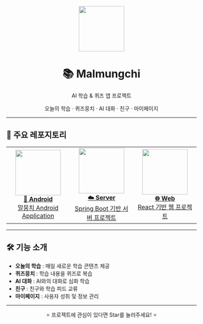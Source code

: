 <p align="center">
  <img src="https://github.com/Malmungchi-2025/.github/blob/main/profile/malmungchi_logo_512.png" width="120" />
</p>

<h1 align="center">📚 Malmungchi</h1>
<p align="center">AI 학습 & 퀴즈 앱 프로젝트</p>
<p align="center">오늘의 학습 · 퀴즈뭉치 · AI 대화 · 친구 · 마이페이지</p>

---

## 🚀 주요 레포지토리

<table>
<tr>
<td align="center" width="33%">
<a href="https://github.com/Malmungchi-2025/malmungchi-android">
<img src="https://img.shields.io/badge/Android-3DDC84?style=for-the-badge&logo=android&logoColor=white" width="120"><br/>
<b>📱 Android</b><br/>
말뭉치 Android Application
</a>
</td>
<td align="center" width="33%">
<a href="https://github.com/Malmungchi-2025/malmungchi-server">
<img src="https://img.shields.io/badge/Server-FF9900?style=for-the-badge&logo=spring&logoColor=white" width="120"><br/>
<b>☁️ Server</b><br/>
Spring Boot 기반 서버 프로젝트
</a>
</td>
<td align="center" width="33%">
<a href="https://github.com/Malmungchi-2025/malmungchi-web">
<img src="https://img.shields.io/badge/Web-61DAFB?style=for-the-badge&logo=react&logoColor=black" width="120"><br/>
<b>🌐 Web</b><br/>
React 기반 웹 프로젝트
</a>
</td>
</tr>
</table>

---

## 🛠️ 기능 소개
-  **오늘의 학습** : 매일 새로운 학습 콘텐츠 제공  
-  **퀴즈뭉치** : 학습 내용을 퀴즈로 복습  
-  **AI 대화** : AI와의 대화로 심화 학습  
-  **친구** : 친구와 학습 피드 교류  
-  **마이페이지** : 사용자 성취 및 정보 관리  

---

<p align="center">⭐ 프로젝트에 관심이 있다면 Star를 눌러주세요! ⭐</p>

